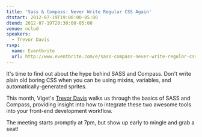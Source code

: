 ```yaml
---
title: 'Sass & Compass: Never Write Regular CSS Again'
dtstart: 2012-07-19T19:00:00-05:00
dtend: 2012-07-19T20:30:00-05:00
venue: nclud
speakers:
  - Trevor Davis
rsvp:
  name: Eventbrite
  url: http://www.eventbrite.com/e/sass-compass-never-write-regular-css-again-tickets-3894366154
---
```


It's time to find out about the hype behind SASS and Compass. Don't write plain old boring CSS when you can be using mixins, variables, and automatically-generated sprites.

This month, Viget's [Trevor Davis](http://trevordavis.net/) walks us through the basics of SASS and Compass, providing insight into how to integrate these two awesome tools into your front-end development workflow.

The meeting starts promptly at 7pm, but show up early to mingle and grab a seat!